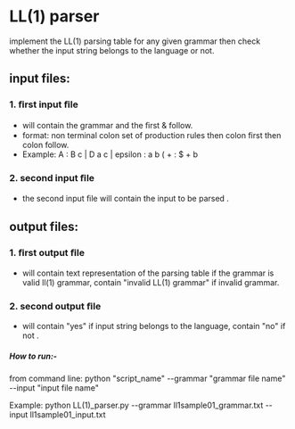 # LL(1) parser
 implement the LL(1) parsing table for any given grammar then check whether the input string belongs to the language or not.
 
 ## input files:
 ### 1. ﬁrst input ﬁle 
  * will contain the grammar and the ﬁrst & follow.
  * format: non terminal colon set of production rules then colon first then colon follow.
  * Example:
   A : B c | D a c | epsilon : a b ( + : $ + b
  
 ### 2. second input ﬁle 
  * the second input ﬁle will contain the input to be parsed .

 ## output files:
 ### 1. ﬁrst output ﬁle 
  * will contain text representation of the parsing table if the grammar is valid ll(1) grammar, 
  contain "invalid LL(1) grammar" if invalid grammar.
  
 ### 2. second output ﬁle 
  * will contain "yes" if  input string belongs to the language, contain "no" if not .
 
##### How to run:-

   from command line:
   python "script_name" --grammar "grammar file name" --input "input file name"

   Example:
   python LL(1)_parser.py --grammar ll1sample01_grammar.txt --input ll1sample01_input.txt